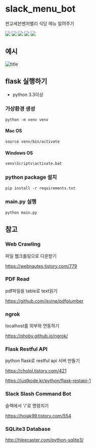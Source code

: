 # slack_menu_bot

판교세븐벤처밸리 식당 메뉴 알려주기

<div align="left">
<img src="https://img.shields.io/badge/slack-4A154B?logo=slack&logoColor=white">
<img src="https://img.shields.io/badge/python-3776AB?logo=python&logoColor=white"/>
<img src="https://img.shields.io/badge/flask-000000?logo=flask&logoColor=white"/>
<img src="https://img.shields.io/badge/amazon_AWS-232F3E?logo=amazonaws&logoColor=white">
<img src="https://img.shields.io/badge/mysql-4479A1?logo=mysql&logoColor=white">
</div>

## 예시

![title](https://github.com/alsrb968/slack_menu_bot/blob/master/img/img1.png)

## flask 실행하기

- python 3.3이상

### 가상환경 생성

    python -m venv venv
    
#### Mac OS

    source venv/bin/activate

#### Windows OS

    venv\Scripts\activate.bat

### python package 설치

    pip install -r requirements.txt

### main.py 실행

    python main.py

## 참고

### Web Crawling

파일 웹크롤링으로 다운받기

https://webnautes.tistory.com/779

### PDF Read

pdf파일을 table로 text읽기

https://github.com/jsvine/pdfplumber

### ngrok

localhost를 외부와 연동하기

https://phoby.github.io/ngrok/

### Flask Restful API

python flask로 restful api 서버 만들기

https://cholol.tistory.com/421

https://justkode.kr/python/flask-restapi-1

### Slack Slash Command Bot

슬랙에서 '/'로 명령치기

https://hojak99.tistory.com/554

### SQLite3 Database

http://hleecaster.com/python-sqlite3/

